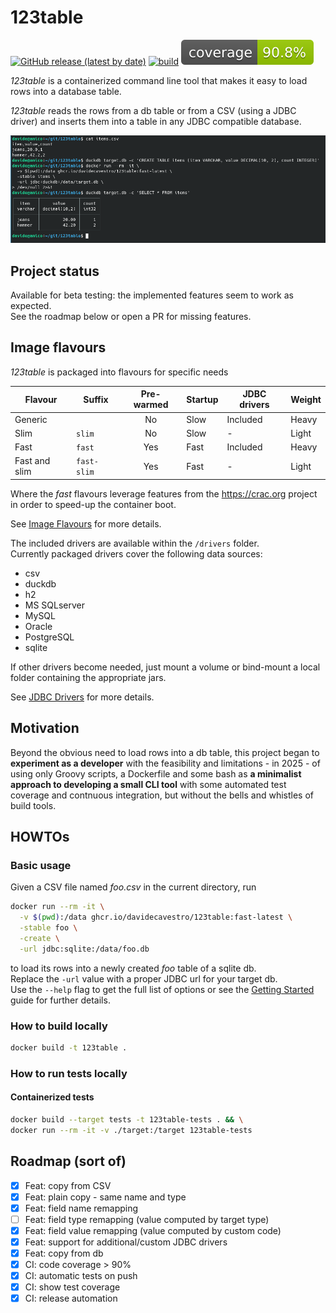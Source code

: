 # 123table

[![GitHub release (latest by date)](https://img.shields.io/github/v/release/davidecavestro/123table?logo=GitHub)](https://github.com/davidecavestro/123table/releases)
[![build](https://github.com/davidecavestro/123table/actions/workflows/build.yml/badge.svg)](https://github.com/davidecavestro/123table/actions/workflows/build.yml)
[![coverage](https://raw.githubusercontent.com/davidecavestro/123table/badges/jacoco.svg)](https://davidecavestro.github.io/123table/coverage/)


_123table_ is a containerized command line tool that makes it easy to load rows into a database table.

_123table_ reads the rows from a db table or from a CSV (using a JDBC driver)
and inserts them into a table in any JDBC compatible database.

![Duckdb example](/public/assets/123table_duckdb.png)

## Project status

Available for beta testing: the implemented features seem to work as expected.
<br>
See the roadmap below or open a PR for missing features.


## Image flavours

_123table_ is packaged into flavours for specific needs

| Flavour       | Suffix      | Pre-warmed | Startup | JDBC drivers | Weight |
| ------------- | ----------- |:----------:| ------- | ------------ | ------ |
| Generic       |             | No         | Slow    | Included     | Heavy  |
| Slim          | `slim`      | No         | Slow    | -            | Light  |
| Fast          | `fast`      | Yes        | Fast    | Included     | Heavy  |
| Fast and slim | `fast-slim` | Yes        | Fast    | -            | Light  |


Where the *fast* flavours leverage features from the https://crac.org project
in order to speed-up the container boot.

See [Image Flavours](https://davidecavestro.github.io/123table/guide/flavours.html) for more details.


The included drivers are available within the `/drivers` folder.
<br>
Currently packaged drivers cover the following data sources:
- csv
- duckdb
- h2
- MS SQLserver
- MySQL
- Oracle
- PostgreSQL
- sqlite

If other drivers become needed, just mount a volume or bind-mount
a local folder containing the appropriate jars.

See [JDBC Drivers](https://davidecavestro.github.io/123table/guide/drivers.html) for more details.


## Motivation

Beyond the obvious need to load rows into a db table, this project began
to **experiment as a developer** with the feasibility and limitations - in
2025 - of using only Groovy scripts, a Dockerfile and some bash as **a
minimalist approach to developing a small CLI tool** with some automated
test coverage and contnuous integration, but without the bells and whistles
of build tools.


## HOWTOs


### Basic usage

Given a CSV file named _foo.csv_ in the current directory, run

```bash
docker run --rm -it \
  -v $(pwd):/data ghcr.io/davidecavestro/123table:fast-latest \
  -stable foo \
  -create \
  -url jdbc:sqlite:/data/foo.db
```
to load its rows into a newly created *foo* table of a sqlite db.
<br>
Replace the `-url` value with a proper JDBC url for your target db. 
<br>
Use the `--help` flag to get the full list of options or see the 
[Getting Started](https://davidecavestro.github.io/123table/guide/getting-started/)
guide for further details.

### How to build locally

```bash
docker build -t 123table .
```


### How to run tests locally

#### Containerized tests

```bash
docker build --target tests -t 123table-tests . && \
docker run --rm -it -v ./target:/target 123table-tests
```

## Roadmap (sort of)

- [X] Feat: copy from CSV
- [X] Feat: plain copy - same name and type
- [x] Feat: field name remapping
- [ ] Feat: field type remapping (value computed by target type)
- [X] Feat: field value remapping (value computed by custom code)
- [x] Feat: support for additional/custom JDBC drivers
- [x] Feat: copy from db
- [x] CI: code coverage > 90%
- [x] CI: automatic tests on push
- [x] CI: show test coverage
- [x] CI: release automation
